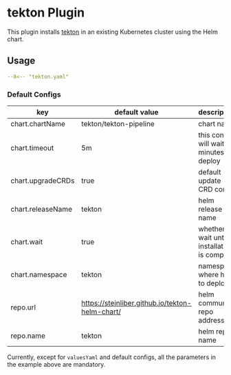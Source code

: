 # tekton Plugin
This plugin installs [tekton](https://tekton.dev/) in an existing Kubernetes cluster using the Helm chart.

## Usage

```yaml
--8<-- "tekton.yaml"
```

### Default Configs

| key                | default value                                   | description                                        |
| ----               | ----                                            | ----                                               |
| chart.chartName    | tekton/tekton-pipeline                          | chart name                                         |
| chart.timeout      | 5m                                              | this config will wait 5 minutes to deploy          |
| chart.upgradeCRDs  | true                                            | default update CRD config                          |
| chart.releaseName  | tekton                                          | helm release name                                  |
| chart.wait         | true                                            | whether to wait until installation is complete     |
| chart.namespace    | tekton                                          | namespace where helm to deploy                     |
| repo.url           | https://steinliber.github.io/tekton-helm-chart/ | helm community repo address                        |
| repo.name          | tekton                                          | helm repo name                                     |


Currently, except for `valuesYaml` and default configs, all the parameters in the example above are mandatory.
